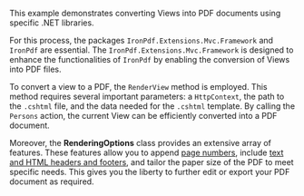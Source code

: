 This example demonstrates converting Views into PDF documents using specific .NET libraries.

For this process, the packages `IronPdf.Extensions.Mvc.Framework` and `IronPdf` are essential. The `IronPdf.Extensions.Mvc.Framework` is designed to enhance the functionalities of `IronPdf` by enabling the conversion of Views into PDF files.

To convert a view to a PDF, the `RenderView` method is employed. This method requires several important parameters: a `HttpContext`, the path to the `.cshtml` file, and the data needed for the `.cshtml` template. By calling the `Persons` action, the current View can be efficiently converted into a PDF document.

Moreover, the **RenderingOptions** class provides an extensive array of features. These features allow you to append [page numbers](https://ironpdf.com/how-to/page-numbers), include [text and HTML headers and footers](https://ironpdf.com/how-to/headers-and-footers/), and tailor the paper size of the PDF to meet specific needs. This gives you the liberty to further edit or export your PDF document as required.